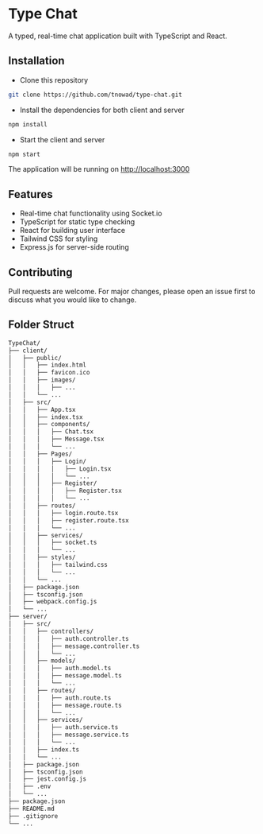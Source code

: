 # Type Chat

A typed, real-time chat application built with TypeScript and React.

## Installation

- Clone this repository

```bash
git clone https://github.com/tnowad/type-chat.git
```

- Install the dependencies for both client and server

```bash
npm install
```

- Start the client and server

```bash
npm start
```

The application will be running on <http://localhost:3000>

## Features

- Real-time chat functionality using Socket.io
- TypeScript for static type checking
- React for building user interface
- Tailwind CSS for styling
- Express.js for server-side routing

## Contributing

Pull requests are welcome. For major changes, please open an issue first to discuss what you would like to change.

## Folder Struct

```bash
TypeChat/
├── client/
│   ├── public/
│   │   ├── index.html
│   │   ├── favicon.ico
│   │   ├── images/
│   │   │   ├── ...
│   │   └── ...
│   ├── src/
│   │   ├── App.tsx
│   │   ├── index.tsx
│   │   ├── components/
│   │   │   ├── Chat.tsx
│   │   │   ├── Message.tsx
│   │   │   └── ...
│   │   ├── Pages/
│   │   │   ├── Login/
│   │   │   │   ├── Login.tsx
│   │   │   │   └── ...
│   │   │   ├── Register/
│   │   │   │   ├── Register.tsx
│   │   │   │   └── ...
│   │   ├── routes/
│   │   │   ├── login.route.tsx
│   │   │   ├── register.route.tsx
│   │   │   └── ...
│   │   ├── services/
│   │   │   ├── socket.ts
│   │   │   └── ...
│   │   ├── styles/
│   │   │   ├── tailwind.css
│   │   │   └── ...
│   │   └── ...
│   ├── package.json
│   ├── tsconfig.json
│   ├── webpack.config.js
│   └── ...
├── server/
│   ├── src/
│   │   ├── controllers/
│   │   │   ├── auth.controller.ts
│   │   │   ├── message.controller.ts
│   │   │   └── ...
│   │   ├── models/
│   │   │   ├── auth.model.ts
│   │   │   ├── message.model.ts
│   │   │   └── ...
│   │   ├── routes/
│   │   │   ├── auth.route.ts
│   │   │   ├── message.route.ts
│   │   │   └── ...
│   │   ├── services/
│   │   │   ├── auth.service.ts
│   │   │   ├── message.service.ts
│   │   │   └── ...
│   │   ├── index.ts
│   │   └── ...
│   ├── package.json
│   ├── tsconfig.json
│   ├── jest.config.js
│   ├── .env
│   └── ...
├── package.json
├── README.md
├── .gitignore
└── ...
```
